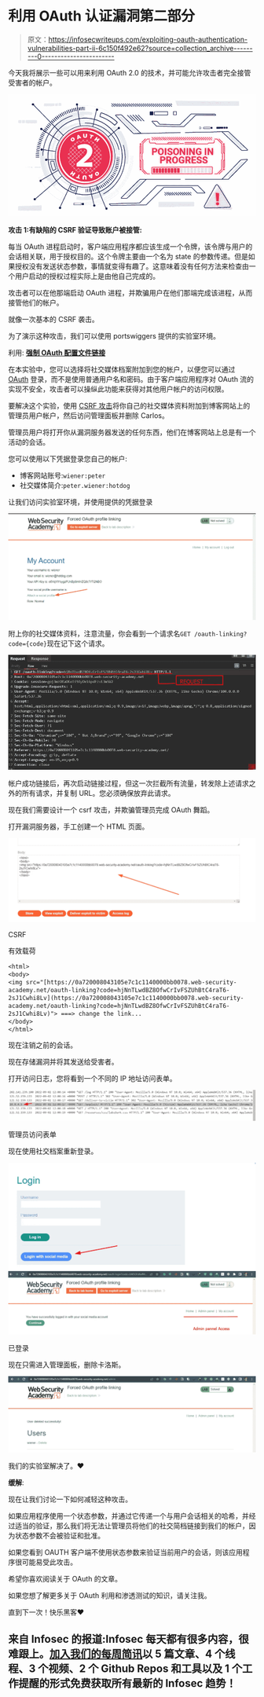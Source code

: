 # 利用 OAuth 认证漏洞第二部分

> 原文：<https://infosecwriteups.com/exploiting-oauth-authentication-vulnerabilities-part-ii-6c150f492e62?source=collection_archive---------0----------------------->

今天我将展示一些可以用来利用 OAuth 2.0 的技术，并可能允许攻击者完全接管受害者的帐户。

![](img/747971e6ba9f073ce656d82c0b4de5d6.png)

**攻击 1:有缺陷的 CSRF 验证导致账户被接管:**

每当 OAuth 进程启动时，客户端应用程序都应该生成一个令牌，该令牌与用户的会话相关联，用于授权目的。这个令牌主要由一个名为 state 的参数传递。但是如果授权没有发送状态参数，事情就变得有趣了。这意味着没有任何方法来检查由一个用户启动的授权过程实际上是由他自己完成的。

攻击者可以在他那端启动 OAuth 进程，并欺骗用户在他们那端完成该进程，从而接管他们的帐户。

就像一次基本的 CSRF 袭击。

为了演示这种攻击，我们可以使用 portswiggers 提供的实验室环境。

利用: [**强制 OAuth 配置文件链接**](https://portswigger.net/web-security/oauth/lab-oauth-forced-oauth-profile-linking)

在本实验中，您可以选择将社交媒体档案附加到您的帐户，以便您可以通过 [OAuth](https://portswigger.net/web-security/oauth) 登录，而不是使用普通用户名和密码。由于客户端应用程序对 OAuth 流的实现不安全，攻击者可以操纵此功能来获得对其他用户帐户的访问权限。

要解决这个实验，使用 [CSRF 攻击](https://portswigger.net/web-security/csrf)将你自己的社交媒体资料附加到博客网站上的管理员用户帐户，然后访问管理面板并删除 Carlos。

管理员用户将打开你从漏洞服务器发送的任何东西，他们在博客网站上总是有一个活动的会话。

您可以使用以下凭据登录您自己的帐户:

*   博客网站账号:`wiener:peter`
*   社交媒体简介:`peter.wiener:hotdog`

让我们访问实验室环境，并使用提供的凭据登录

![](img/96ce507661a3e52b3b1d0a08bb7f43c3.png)

附上你的社交媒体资料，注意流量，你会看到一个请求名`GET /oauth-linking?code={code}`现在记下这个请求。

![](img/c0b01e071b3ce92ab71f5d80a8eb870b.png)

帐户成功链接后，再次启动链接过程，但这一次拦截所有流量，转发除上述请求之外的所有请求，并复制 URL。您必须确保放弃此请求。

现在我们需要设计一个 csrf 攻击，并欺骗管理员完成 OAuth 舞蹈。

打开漏洞服务器，手工创建一个 HTML 页面。

![](img/6f6fd0147d0e470acd188d7604c703df.png)

CSRF

有效载荷

```
<html>
<body>
<img src="[https://0a720008043105e7c1c1140000bb0078.web-security-academy.net/oauth-linking?code=hjNnTLwdBZ8OfwCrIvFSZUhBtC4raT6-2sJ1Cwhi8Lv](https://0a720008043105e7c1c1140000bb0078.web-security-academy.net/oauth-linking?code=hjNnTLwdBZ8OfwCrIvFSZUhBtC4raT6-2sJ1Cwhi8Lv)"> ===> change the link...
</body>
</html>
```

现在注销之前的会话。

现在存储漏洞并将其发送给受害者。

打开访问日志，您将看到一个不同的 IP 地址访问表单。

![](img/44ac2a6eb42893461ea27b3460965ca5.png)

管理员访问表单

现在使用社交档案重新登录。

![](img/4ecca149d22bdc7034c3b1f666f3b285.png)![](img/36cae31ca0adb35977b829607ee2fa7f.png)

已登录

现在只需进入管理面板，删除卡洛斯。

![](img/aced3ae6cc5ec6ee6b3e9de1ba8eb818.png)

我们的实验室解决了。❤

**缓解**:

现在让我们讨论一下如何减轻这种攻击。

如果应用程序使用一个状态参数，并通过它传递一个与用户会话相关的哈希，并经过适当的验证，那么我们将无法让管理员将他们的社交简档链接到我们的帐户，因为状态参数不会被验证和批准。

如果您看到 OAUTH 客户端不使用状态参数来验证当前用户的会话，则该应用程序很可能易受此攻击。

希望你喜欢阅读关于 OAuth 的文章。

如果您想了解更多关于 OAuth 利用和渗透测试的知识，请关注我。

直到下一次！快乐黑客❤

## 来自 Infosec 的报道:Infosec 每天都有很多内容，很难跟上。[加入我们的每周简讯](https://weekly.infosecwriteups.com/)以 5 篇文章、4 个线程、3 个视频、2 个 Github Repos 和工具以及 1 个工作提醒的形式免费获取所有最新的 Infosec 趋势！